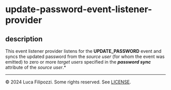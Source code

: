 # update-password-event-listener-provider

## description

This event listener provider listens for the **UPDATE_PASSWORD** event and
syncs the updated password from the *source user* (for whom the event was
emitted) to zero or more *target users* specified in the ***password sync***
attribute of the *source user*.*

---
© 2024 Luca Filipozzi. Some rights reserved. See [LICENSE][license].

[license]: https://github.com/LucaFilipozzi/keycloak-extensions/blob/main/LICENSE.md
